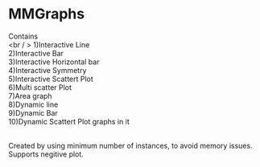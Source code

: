 # MMGraphs
Contains<br />
<br /  >  1)Interactive Line
<br />  2)Interactive Bar
<br />  3)Interactive Horizontal bar
<br />  4)Interactive Symmetry
<br />  5)Interactive Scattert Plot
<br />  6)Multi scatter Plot
<br />  7)Area graph
<br />  8)Dynamic line
<br />  9)Dynamic Bar
<br />  10)Dynamic Scattert Plot graphs in it
  
<br />  Created by using minimum number of instances, to avoid memory issues. Supports negitive plot. 
